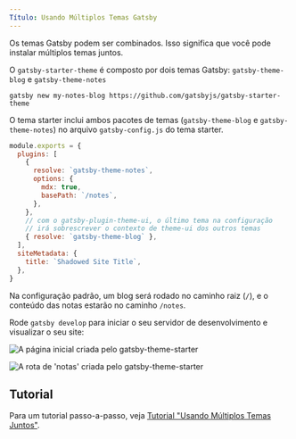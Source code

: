 ```yaml
---
Título: Usando Múltiplos Temas Gatsby
---
```


Os temas Gatsby podem ser combinados. Isso significa que você pode instalar múltiplos temas juntos.

O `gatsby-starter-theme` é composto por dois temas Gatsby: `gatsby-theme-blog` e `gatsby-theme-notes`

```shell
gatsby new my-notes-blog https://github.com/gatsbyjs/gatsby-starter-theme
```

O tema starter inclui ambos pacotes de temas (`gatsby-theme-blog` e `gatsby-theme-notes`) no arquivo `gatsby-config.js` do tema starter.

```javascript:title=gatsby-config.js
module.exports = {
  plugins: [
    {
      resolve: `gatsby-theme-notes`,
      options: {
        mdx: true,
        basePath: `/notes`,
      },
    },
    // com o gatsby-plugin-theme-ui, o último tema na configuração
    // irá sobrescrever o contexto de theme-ui dos outros temas
    { resolve: `gatsby-theme-blog` },
  ],
  siteMetadata: {
    title: `Shadowed Site Title`,
  },
}
```

Na configuração padrão, um blog será rodado no caminho raiz (`/`), e o conteúdo das notas estarão no caminho `/notes`.

Rode `gatsby develop` para iniciar o seu servidor de desenvolvimento e visualizar o seu site:

![A página inicial criada pelo gatsby-theme-starter](../images/gatsby-theme-starter-home.png)

![A rota de 'notas' criada pelo gatsby-theme-starter](../images/gatsby-theme-starter-notes.png)

## Tutorial

Para um tutorial passo-a-passo, veja [Tutorial "Usando Múltiplos Temas Juntos"](/tutorial/using-multiple-themes-together).
